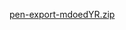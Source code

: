 [pen-export-mdoedYR.zip](https://github.com/Raosahil1234/Game-/files/13799334/pen-export-mdoedYR.zip)
